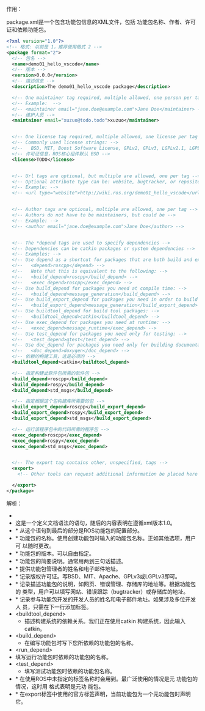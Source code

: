 作用：

package.xml是一个包含功能包信息的XML文件，包括 功能包名称、作者、许可证和依赖功能包。

```xml
<?xml version="1.0"?>
<!-- 格式: 以前是 1，推荐使用格式 2 -->
<package format="2">
  <!-- 包名 -->
  <name>demo01_hello_vscode</name>
  <!-- 版本 -->
  <version>0.0.0</version>
  <!-- 描述信息 -->
  <description>The demo01_hello_vscode package</description>

  <!-- One maintainer tag required, multiple allowed, one person per tag -->
  <!-- Example:  -->
  <!-- <maintainer email="jane.doe@example.com">Jane Doe</maintainer> -->
  <!-- 维护人员 -->
  <maintainer email="xuzuo@todo.todo">xuzuo</maintainer>


  <!-- One license tag required, multiple allowed, one license per tag -->
  <!-- Commonly used license strings: -->
  <!--   BSD, MIT, Boost Software License, GPLv2, GPLv3, LGPLv2.1, LGPLv3 -->
  <!-- 许可证信息，ROS核心组件默认 BSD -->
  <license>TODO</license>


  <!-- Url tags are optional, but multiple are allowed, one per tag -->
  <!-- Optional attribute type can be: website, bugtracker, or repository -->
  <!-- Example: -->
  <!-- <url type="website">http://wiki.ros.org/demo01_hello_vscode</url> -->


  <!-- Author tags are optional, multiple are allowed, one per tag -->
  <!-- Authors do not have to be maintainers, but could be -->
  <!-- Example: -->
  <!-- <author email="jane.doe@example.com">Jane Doe</author> -->


  <!-- The *depend tags are used to specify dependencies -->
  <!-- Dependencies can be catkin packages or system dependencies -->
  <!-- Examples: -->
  <!-- Use depend as a shortcut for packages that are both build and exec dependencies -->
  <!--   <depend>roscpp</depend> -->
  <!--   Note that this is equivalent to the following: -->
  <!--   <build_depend>roscpp</build_depend> -->
  <!--   <exec_depend>roscpp</exec_depend> -->
  <!-- Use build_depend for packages you need at compile time: -->
  <!--   <build_depend>message_generation</build_depend> -->
  <!-- Use build_export_depend for packages you need in order to build against this package: -->
  <!--   <build_export_depend>message_generation</build_export_depend> -->
  <!-- Use buildtool_depend for build tool packages: -->
  <!--   <buildtool_depend>catkin</buildtool_depend> -->
  <!-- Use exec_depend for packages you need at runtime: -->
  <!--   <exec_depend>message_runtime</exec_depend> -->
  <!-- Use test_depend for packages you need only for testing: -->
  <!--   <test_depend>gtest</test_depend> -->
  <!-- Use doc_depend for packages you need only for building documentation: -->
  <!--   <doc_depend>doxygen</doc_depend> -->
  <!-- 依赖的构建工具，这是必须的 -->
  <buildtool_depend>catkin</buildtool_depend>

  <!-- 指定构建此软件包所需的软件包 -->
  <build_depend>roscpp</build_depend>
  <build_depend>rospy</build_depend>
  <build_depend>std_msgs</build_depend>

  <!-- 指定根据这个包构建库所需要的包 -->
  <build_export_depend>roscpp</build_export_depend>
  <build_export_depend>rospy</build_export_depend>
  <build_export_depend>std_msgs</build_export_depend>

  <!-- 运行该程序包中的代码所需的程序包 -->  
  <exec_depend>roscpp</exec_depend>
  <exec_depend>rospy</exec_depend>
  <exec_depend>std_msgs</exec_depend>


  <!-- The export tag contains other, unspecified, tags -->
  <export>
    <!-- Other tools can request additional information be placed here -->

  </export>
</package>
```

解析：

*  <?xml>
  * 这是一个定义文档语法的语句，随后的内容表明在遵循xml版本1.0。
* <package>
  * 从这个语句到最后的部分是ROS功能包的配置部分。
* <name>
  * 功能包的名称。使用创建功能包时输入的功能包名称。正如其他选项，用户可 以随时更改。
* <version>
  * 功能包的版本。可以自由指定。
* <description>
  * 功能包的简要说明。通常用两到三句话描述。
* <maintainer>
  * 提供功能包管理者的姓名和电子邮件地址。
* <license>
  * 记录版权许可证。写BSD、MIT、Apache、GPLv3或LGPLv3即可。
* <url>
  * 记录描述功能包的说明，如网页、错误管理、存储库的地址等。根据功能包的 类型，用户可以填写网站、错误跟踪（bugtracker）或存储库的地址。
* <author>
  * 记录参与功能包开发的开发人员的姓名和电子邮件地址。如果涉及多位开发人 员，只需在下一行添加标签。
* <buildtool_depend>
  * 描述构建系统的依赖关系。我们正在使用catkin 构建系统，因此输入catkin。
* <build_depend>
  * 在编写功能包时写下您所依赖的功能包的名称。
*  <run_depend>
  * 填写运行功能包时依赖的功能包的名称。
* <test_depend>
  * 填写测试功能包时依赖的功能包名称。
* <export>
  * 在使用ROS中未指定的标签名称时会用到。最广泛使用的情况是元 功能包的情况，这时用  格式表明是元功 能包。
* <metapackage>
  * 在export标签中使用的官方标签声明，当前功能包为一个元功能包时声明它。